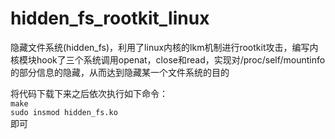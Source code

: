 # hidden_fs_rootkit_linux

隐藏文件系统(hidden_fs)，利用了linux内核的lkm机制进行rootkit攻击，编写内核模块hook了三个系统调用openat，close和read，实现对/proc/self/mountinfo的部分信息的隐藏，从而达到隐藏某一个文件系统的目的

将代码下载下来之后依次执行如下命令：  
`make`  
`sudo insmod hidden_fs.ko`  
即可
